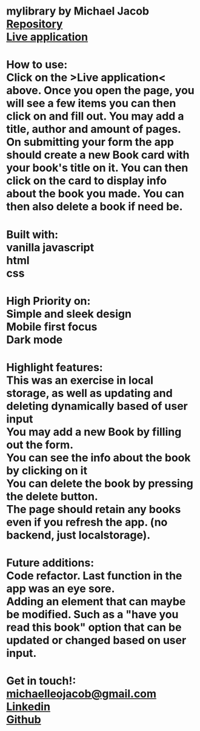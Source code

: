 # mylibrary by Michael Jacob<br><a href="https://github.com/Michaelleojacob/mylibrary" target="_blank">Repository</a> <br><a href="https://michaelleojacob.github.io/mylibrary/" target="_blank">Live application</a>

# How to use:<br>Click on the >Live application< above. Once you open the page, you will see a few items you can then click on and fill out. You may add a title, author and amount of pages. On submitting your form the app should create a new Book card with your book's title on it. You can then click on the card to display info about the book you made. You can then also delete a book if need be.

# Built with:<br> vanilla javascript<br>html<br>css

# High Priority on:<br>Simple and sleek design<br>Mobile first focus<br>Dark mode

# Highlight features:<br>This was an exercise in local storage, as well as updating and deleting dynamically based of user input<br>You may add a new Book by filling out the form.<br>You can see the info about the book by clicking on it<br>You can delete the book by pressing the delete button.<br>The page should retain any books even if you refresh the app. (no backend, just localstorage).

# Future additions:<br>Code refactor. Last function in the app was an eye sore.<br>Adding an element that can maybe be modified. Such as a "have you read this book" option that can be updated or changed based on user input.

# Get in touch!:<br> michaelleojacob@gmail.com<br><a href="https://www.linkedin.com/public-profile/in/michael-leo-jacob" target="_blank">Linkedin</a><br><a href="https://https://github.com/Michaelleojacob" target="_blank">Github</a>
